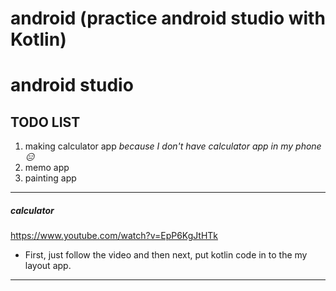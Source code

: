 # android (practice android studio with Kotlin)
android studio
=====
## TODO LIST 
1. making calculator app
*because I don't have calculator app in my phone😑*
2. memo app
3. painting app

*************
##### calculator
<https://www.youtube.com/watch?v=EpP6KgJtHTk>
* First, just follow the video and then next, put kotlin code in to the my layout app. 
*************
  
